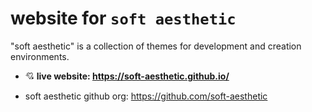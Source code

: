 # website for `soft aesthetic`

"soft aesthetic" is a collection of themes for development and creation environments.


- 💘 **live website: https://soft-aesthetic.github.io/**

- soft aesthetic github org: https://github.com/soft-aesthetic
